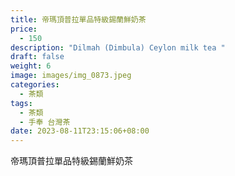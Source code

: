```yaml
---
title: 帝瑪頂普拉單品特級錫蘭鮮奶茶
price:
  - 150
description: "Dilmah (Dimbula) Ceylon milk tea "
draft: false
weight: 6
image: images/img_0873.jpeg
categories:
  - 茶類
tags:
  - 茶類
  - 手奉 台灣茶
date: 2023-08-11T23:15:06+08:00
---
```


 帝瑪頂普拉單品特級錫蘭鮮奶茶
